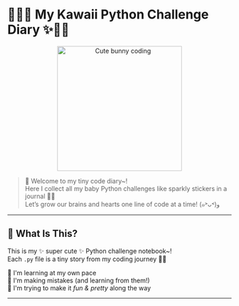 # 💖🐰✨ My Kawaii Python Challenge Diary ✨🐰💖

<p align="center">
  <img src="https://media.giphy.com/media/jRf5fsn8G6YaogAWxn/giphy.gif" width="280" alt="Cute bunny coding" />
</p>

> 🌸 Welcome to my tiny code diary~!  
> Here I collect all my baby Python challenges like sparkly stickers in a journal 💾🎀  
> Let’s grow our brains and hearts one line of code at a time! (๑˃ᴗ˂)ﻭ

---

## 🍓 What Is This?

This is my ✨ super cute ✨ Python challenge notebook~!  
Each `.py` file is a tiny story from my coding journey 📖🌈

🐥 I'm learning at my own pace  
🌼 I'm making mistakes (and learning from them!)  
💌 I'm trying to make it *fun & pretty* along the way  

---

